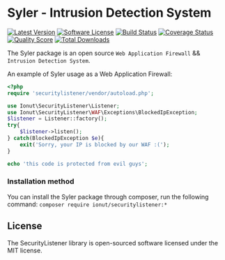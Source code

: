 Syler - Intrusion Detection System
================
[![Latest Version](https://img.shields.io/packagist/v/ionut/securitylistener.svg?style=flat-square)](https://github.com/IonutBajescu/securitylistener/releases)
[![Software License](https://img.shields.io/badge/license-MIT-brightgreen.svg?style=flat-square)](LICENSE)
[![Build Status](https://img.shields.io/travis/IonutBajescu/securitylistener/master.svg?style=flat-square)](https://travis-ci.org/IonutBajescu/securitylistener)
[![Coverage Status](https://img.shields.io/scrutinizer/coverage/g/IonutBajescu/securitylistener.svg?style=flat-square)](https://scrutinizer-ci.com/g/IonutBajescu/securitylistener/code-structure)
[![Quality Score](https://img.shields.io/scrutinizer/g/IonutBajescu/securitylistener.svg?style=flat-square)](https://scrutinizer-ci.com/g/IonutBajescu/securitylistener)
[![Total Downloads](https://img.shields.io/packagist/dt/ionut/securitylistener.svg?style=flat-square)](https://packagist.org/packages/ionut/securitylistener)

The Syler package is an open source `Web Application Firewall` && `Intrusion Detection System`.

An example of Syler usage as a Web Application Firewall:
```php
<?php
require 'securitylistener/vendor/autoload.php';

use Ionut\SecurityListener\Listener;
use Ionut\SecurityListener\WAF\Exceptions\BlockedIpException;
$listener = Listener::factory();
try{
	$listener->listen();
} catch(BlockedIpException $e){
	exit('Sorry, your IP is blocked by our WAF :(');
}

echo 'this code is protected from evil guys';
```


### Installation method
You can install the Syler package through composer, run the following command:
`composer require ionut/securitylistener:*`


License
---------------------

The SecurityListener library is open-sourced software licensed under the MIT license.
